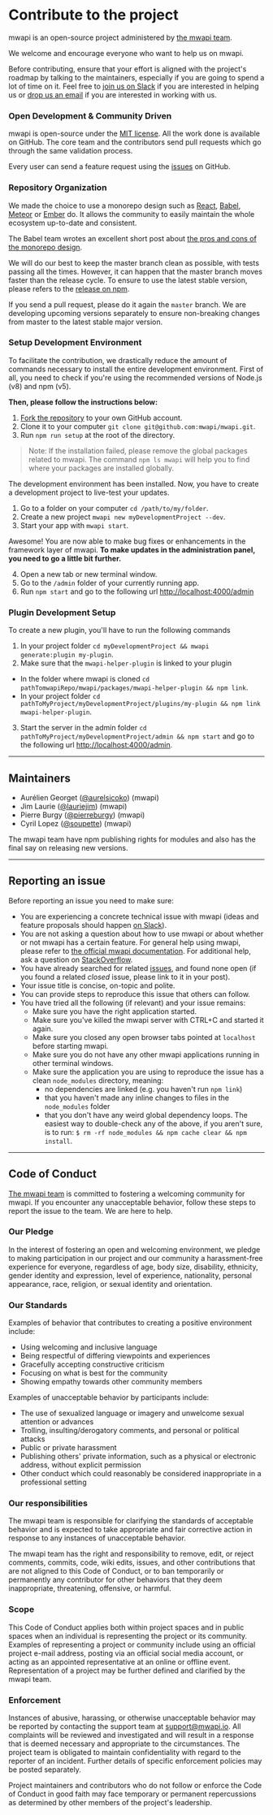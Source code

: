 # Contribute to the project

mwapi is an open-source project administered by [the mwapi team](http://mwapi.io).

We welcome and encourage everyone who want to help us on mwapi.

Before contributing, ensure that your effort is aligned with the project's roadmap by talking to the maintainers, especially if you are going to spend a lot of time on it. Feel free to [join us on Slack](http://slack.mwapi.io) if you are interested in helping us or [drop us an email](mailto:hi@mwapi.io) if you are interested in working with us.

### Open Development & Community Driven
mwapi is open-source under the [MIT license](https://github.com/mwapi/mwapi/blob/master/LICENSE.md). All the work done is available on GitHub.
The core team and the contributors send pull requests which go through the same validation process.

Every user can send a feature request using the [issues](https://github.com/mwapi/mwapi/issues) on GitHub.


### Repository Organization
We made the choice to use a monorepo design such as [React](https://github.com/facebook/react/tree/master/packages), [Babel](https://github.com/babel/babel/tree/master/packages), [Meteor](https://github.com/meteor/meteor/tree/devel/packages) or [Ember](https://github.com/emberjs/ember.js/tree/master/packages) do. It allows the community to easily maintain the whole ecosystem up-to-date and consistent.

The Babel team wrotes an excellent short post about [the pros and cons of the monorepo design](https://github.com/babel/babel/blob/master/doc/design/monorepo.md).

We will do our best to keep the master branch clean as possible, with tests passing all the times. However, it can happen that the master branch moves faster than the release cycle. To ensure to use the latest stable version, please refers to the [release on npm](https://www.npmjs.com/package/mwapi).

If you send a pull request, please do it again the `master` branch. We are developing upcoming versions separately to ensure non-breaking changes from master to the latest stable major version.


### Setup Development Environment
To facilitate the contribution, we drastically reduce the amount of commands necessary to install the entire development environment. First of all, you need to check if you're using the recommended versions of Node.js (v8) and npm (v5).

**Then, please follow the instructions below:**

1. [Fork the repository](https://github.com/mwapi/mwapi) to your own GitHub account.
2. Clone it to your computer `git clone git@github.com:mwapi/mwapi.git`.
3. Run `npm run setup` at the root of the directory.

> Note: If the installation failed, please remove the global packages related to mwapi. The command `npm ls mwapi` will help you to find where your packages are installed globally.

The development environment has been installed. Now, you have to create a development project to live-test your updates.

1. Go to a folder on your computer `cd /path/to/my/folder`.
2. Create a new project `mwapi new myDevelopmentProject --dev`.
3. Start your app with `mwapi start`.

Awesome! You are now able to make bug fixes or enhancements in the framework layer of mwapi. **To make updates in the administration panel, you need to go a little bit further.**

4. Open a new tab or new terminal window.
5. Go to the `/admin` folder of your currently running app.
6. Run `npm start` and go to the following url [http://localhost:4000/admin](http://localhost:4000/admin)

### Plugin Development Setup

To create a new plugin, you'll have to run the following commands

1. In your project folder `cd myDevelopmentProject && mwapi generate:plugin my-plugin`.
2. Make sure that the `mwapi-helper-plugin` is linked to your plugin
  - In the folder where mwapi is cloned `cd pathTomwapiRepo/mwapi/packages/mwapi-helper-plugin && npm link`.
  - In your project folder `cd pathToMyProject/myDevelopmentProject/plugins/my-plugin && npm link mwapi-helper-plugin`.
3. Start the server in the admin folder `cd pathToMyProject/myDevelopmentProject/admin && npm start` and go to the following url [http://localhost:4000/admin](http://localhost:4000/admin).

***

## Maintainers

- Aurélien Georget ([@aurelsicoko](https://github.com/aurelsicoko)) (mwapi)
- Jim Laurie ([@lauriejim](https://github.com/lauriejim)) (mwapi)
- Pierre Burgy ([@pierreburgy](https://github.com/pierreburgy)) (mwapi)
- Cyril Lopez ([@soupette](https://github.com/soupette)) (mwapi)

The mwapi team have npm publishing rights for modules and also has the final say on releasing new versions.

***

## Reporting an issue

Before reporting an issue you need to make sure:
- You are experiencing a concrete technical issue with mwapi (ideas and feature proposals should happen [on Slack](http://slack.mwapi.io)).
- You are not asking a question about how to use mwapi or about whether or not mwapi has a certain feature. For general help using mwapi, please refer to [the official mwapi documentation](http://mwapi.io). For additional help, ask a question on [StackOverflow](http://stackoverflow.com/questions/tagged/mwapi).
- You have already searched for related [issues](https://github.com/mwapi/mwapi/issues), and found none open (if you found a related _closed_ issue, please link to it in your post).
- Your issue title is concise, on-topic and polite.
- You can provide steps to reproduce this issue that others can follow.
- You have tried all the following (if relevant) and your issue remains:
  - Make sure you have the right application started.
  - Make sure you've killed the mwapi server with CTRL+C and started it again.
  - Make sure you closed any open browser tabs pointed at `localhost` before starting mwapi.
  - Make sure you do not have any other mwapi applications running in other terminal windows.
  - Make sure the application you are using to reproduce the issue has a clean `node_modules` directory, meaning:
    * no dependencies are linked (e.g. you haven't run `npm link`)
    * that you haven't made any inline changes to files in the `node_modules` folder
    * that you don't have any weird global dependency loops. The easiest way to double-check any of the above, if you aren't sure, is to run: `$ rm -rf node_modules && npm cache clear && npm install`.

***

## Code of Conduct

[The mwapi team](https://mwapi.io/company) is committed to fostering a welcoming community for mwapi. If you encounter any unacceptable behavior, follow these steps to report the issue to the team. We are here to help.

### Our Pledge

In the interest of fostering an open and welcoming environment, we pledge to making participation in our project and our community a harassment-free experience for everyone, regardless of age, body size, disability, ethnicity, gender identity and expression, level of experience, nationality, personal appearance, race, religion, or sexual identity and orientation.

### Our Standards

Examples of behavior that contributes to creating a positive environment include:
- Using welcoming and inclusive language
- Being respectful of differing viewpoints and experiences
- Gracefully accepting constructive criticism
- Focusing on what is best for the community
- Showing empathy towards other community members

Examples of unacceptable behavior by participants include:
- The use of sexualized language or imagery and unwelcome sexual attention or advances
- Trolling, insulting/derogatory comments, and personal or political attacks
- Public or private harassment
- Publishing others' private information, such as a physical or electronic address, without explicit permission
- Other conduct which could reasonably be considered inappropriate in a professional setting

### Our responsibilities

The mwapi team is responsible for clarifying the standards of acceptable behavior and is expected to take appropriate and fair corrective action in response to any instances of unacceptable behavior.

The mwapi team has the right and responsibility to remove, edit, or reject comments, commits, code, wiki edits, issues, and other contributions that are not aligned to this Code of Conduct, or to ban temporarily or permanently any contributor for other behaviors that they deem inappropriate, threatening, offensive, or harmful.

### Scope

This Code of Conduct applies both within project spaces and in public spaces when an individual is representing the project or its community. Examples of representing a project or community include using an official project e-mail address, posting via an official social media account, or acting as an appointed representative at an online or offline event. Representation of a project may be further defined and clarified by the mwapi team.

### Enforcement

Instances of abusive, harassing, or otherwise unacceptable behavior may be reported by contacting the support team at [support@mwapi.io](mailto:support@mwapi.io). All complaints will be reviewed and investigated and will result in a response that is deemed necessary and appropriate to the circumstances. The project team is obligated to maintain confidentiality with regard to the reporter of an incident. Further details of specific enforcement policies may be posted separately.

Project maintainers and contributors who do not follow or enforce the Code of Conduct in good faith may face temporary or permanent repercussions as determined by other members of the project's leadership.
